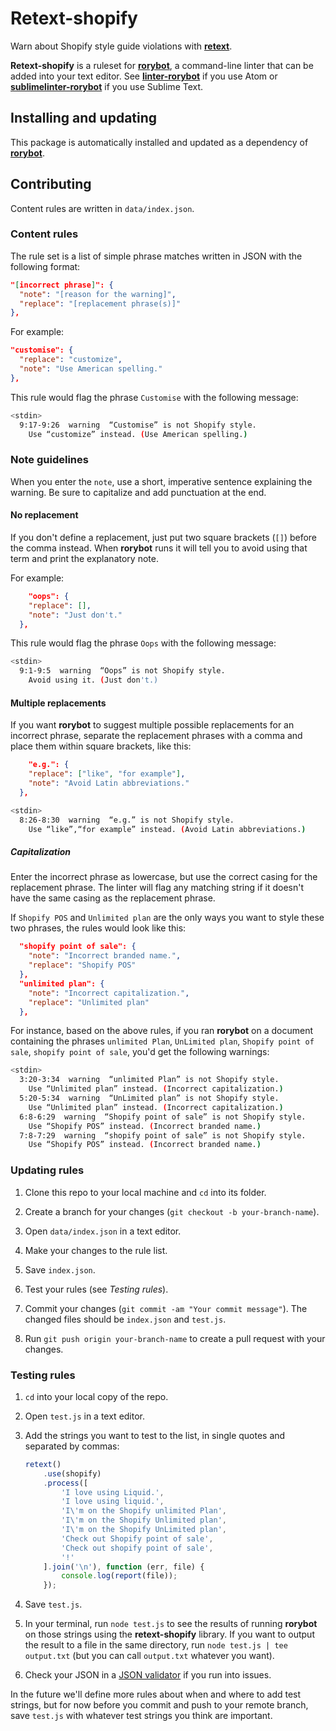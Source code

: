# Retext-shopify

Warn about Shopify style guide violations with
[**retext**](https://github.com/wooorm/retext).

**Retext-shopify** is a ruleset for
[**rorybot**](https://github.com/Shopify/rorybot), a command-line linter that
can be added into your text editor. See
[**linter-rorybot**](https://github.com/Shopify/linter-rorybot) if you use Atom
or [**sublimelinter-rorybot**](https://github.com/Shopify/sublimelinter-rorybot)
if you use Sublime Text.

## Installing and updating

This package is automatically installed and updated as a dependency of
[**rorybot**](https://github.com/Shopify/rorybot).

## Contributing

Content rules are written in `data/index.json`.

### Content rules

The rule set is a list of simple phrase matches written in JSON with the
following format:

```json
"[incorrect phrase]": {
  "note": "[reason for the warning]",
  "replace": "[replacement phrase(s)]"
},
```

For example:

```json
"customise": {
  "replace": "customize",
  "note": "Use American spelling."
},
```

This rule would flag the phrase `Customise` with the following message:

```bash
<stdin>
  9:17-9:26  warning  “Customise” is not Shopify style.
    Use “customize” instead. (Use American spelling.)
```

### Note guidelines

When you enter the `note`, use a short, imperative sentence explaining the
warning. Be sure to capitalize and add punctuation at the end.

#### No replacement

If you don't define a replacement, just put two square brackets (`[]`) before
the comma instead. When **rorybot** runs it will tell you to avoid using that
term and print the explanatory note.

For example:

```json
    "oops": {
    "replace": [],
    "note": "Just don't."
  },
```

This rule would flag the phrase `Oops` with the following message:

```bash
<stdin>
  9:1-9:5  warning  “Oops” is not Shopify style.
    Avoid using it. (Just don't.)
```

#### Multiple replacements

If you want **rorybot** to suggest multiple possible replacements for an
incorrect phrase, separate the replacement phrases with a comma and place them
within square brackets, like this:

```json
    "e.g.": {
    "replace": ["like", "for example"],
    "note": "Avoid Latin abbreviations."
  },
```

```bash
<stdin>
  8:26-8:30  warning  “e.g.” is not Shopify style.
    Use “like”,“for example” instead. (Avoid Latin abbreviations.)
```

##### Capitalization

Enter the incorrect phrase as lowercase, but use the correct casing for the
replacement phrase. The linter will flag any matching string if it doesn't have
the same casing as the replacement phrase.

If `Shopify POS` and `Unlimited plan` are the only ways you want to style these
two phrases, the rules would look like this:

```json
  "shopify point of sale": {
    "note": "Incorrect branded name.",
    "replace": "Shopify POS"
  },
  "unlimited plan": {
    "note": "Incorrect capitalization.",
    "replace": "Unlimited plan"
  },
```

For instance, based on the above rules, if you ran **rorybot** on a document
containing the phrases `unlimited Plan`, `UnLimited plan`,
`Shopify point of sale`, `shopify point of sale`, you'd get the following
warnings:

```bash
<stdin>
  3:20-3:34  warning  “unlimited Plan” is not Shopify style.
    Use “Unlimited plan” instead. (Incorrect capitalization.)
  5:20-5:34  warning  “UnLimited plan” is not Shopify style.
    Use “Unlimited plan” instead. (Incorrect capitalization.)
  6:8-6:29  warning  “Shopify point of sale” is not Shopify style.
    Use “Shopify POS” instead. (Incorrect branded name.)
  7:8-7:29  warning  “shopify point of sale” is not Shopify style.
    Use “Shopify POS” instead. (Incorrect branded name.)
```

### Updating rules

1.  Clone this repo to your local machine and `cd` into its folder.

2.  Create a branch for your changes (`git checkout -b your-branch-name`).

3.  Open `data/index.json` in a text editor.

4.  Make your changes to the rule list.

5.  Save `index.json`.

6.  Test your rules (see _Testing rules_).

7.  Commit your changes (`git commit -am "Your commit message"`). The changed
    files should be `index.json` and `test.js`.

8.  Run `git push origin your-branch-name` to create a pull request with your
    changes.

### Testing rules

1.  `cd` into your local copy of the repo.

2.  Open `test.js` in a text editor.

3.  Add the strings you want to test to the list, in single quotes and separated
    by commas:

    ```js
    retext()
        .use(shopify)
        .process([
            'I love using Liquid.',
            'I love using liquid.',
            'I\'m on the Shopify unlimited Plan',
            'I\'m on the Shopify Unlimited plan',
            'I\'m on the Shopify UnLimited plan',
            'Check out Shopify point of sale',
            'Check out shopify point of sale',
            '!'
        ].join('\n'), function (err, file) {
            console.log(report(file));
        });
    ```

4.  Save `test.js`.

5.  In your terminal, run `node test.js` to see the results of running
    **rorybot** on those strings using the **retext-shopify** library. If you
    want to output the result to a file in the same directory, run
    `node test.js | tee output.txt` (but you can call `output.txt` whatever you
    want).

6.  Check your JSON in a [JSON validator](http://jsonlint.com/) if you run
    into issues.

In the future we'll define more rules about when and where to add test
strings, but for now before you commit and push to your remote branch, save
`test.js` with whatever test strings you think are important.
